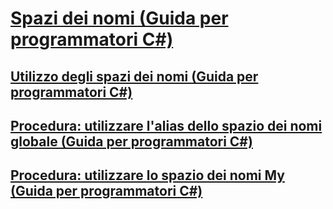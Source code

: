 # [Spazi dei nomi (Guida per programmatori C#)](index.md)
## [Utilizzo degli spazi dei nomi (Guida per programmatori C#)](using-namespaces.md)
## [Procedura: utilizzare l'alias dello spazio dei nomi globale (Guida per programmatori C#)](how-to-use-the-global-namespace-alias.md)
## [Procedura: utilizzare lo spazio dei nomi My (Guida per programmatori C#)](how-to-use-the-my-namespace.md)
